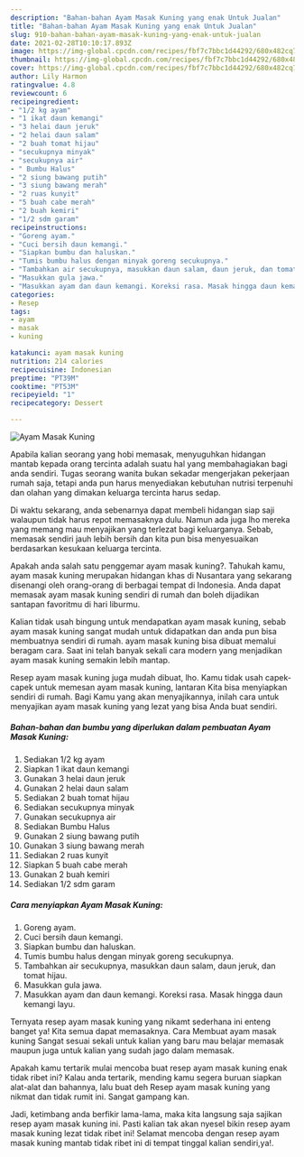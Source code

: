 ```yaml
---
description: "Bahan-bahan Ayam Masak Kuning yang enak Untuk Jualan"
title: "Bahan-bahan Ayam Masak Kuning yang enak Untuk Jualan"
slug: 910-bahan-bahan-ayam-masak-kuning-yang-enak-untuk-jualan
date: 2021-02-28T10:10:17.893Z
image: https://img-global.cpcdn.com/recipes/fbf7c7bbc1d44292/680x482cq70/ayam-masak-kuning-foto-resep-utama.jpg
thumbnail: https://img-global.cpcdn.com/recipes/fbf7c7bbc1d44292/680x482cq70/ayam-masak-kuning-foto-resep-utama.jpg
cover: https://img-global.cpcdn.com/recipes/fbf7c7bbc1d44292/680x482cq70/ayam-masak-kuning-foto-resep-utama.jpg
author: Lily Harmon
ratingvalue: 4.8
reviewcount: 6
recipeingredient:
- "1/2 kg ayam"
- "1 ikat daun kemangi"
- "3 helai daun jeruk"
- "2 helai daun salam"
- "2 buah tomat hijau"
- "secukupnya minyak"
- "secukupnya air"
- " Bumbu Halus"
- "2 siung bawang putih"
- "3 siung bawang merah"
- "2 ruas kunyit"
- "5 buah cabe merah"
- "2 buah kemiri"
- "1/2 sdm garam"
recipeinstructions:
- "Goreng ayam."
- "Cuci bersih daun kemangi."
- "Siapkan bumbu dan haluskan."
- "Tumis bumbu halus dengan minyak goreng secukupnya."
- "Tambahkan air secukupnya, masukkan daun salam, daun jeruk, dan tomat hijau."
- "Masukkan gula jawa."
- "Masukkan ayam dan daun kemangi. Koreksi rasa. Masak hingga daun kemangi layu."
categories:
- Resep
tags:
- ayam
- masak
- kuning

katakunci: ayam masak kuning 
nutrition: 214 calories
recipecuisine: Indonesian
preptime: "PT39M"
cooktime: "PT53M"
recipeyield: "1"
recipecategory: Dessert

---
```



![Ayam Masak Kuning](https://img-global.cpcdn.com/recipes/fbf7c7bbc1d44292/680x482cq70/ayam-masak-kuning-foto-resep-utama.jpg)

Apabila kalian seorang yang hobi memasak, menyuguhkan hidangan mantab kepada orang tercinta adalah suatu hal yang membahagiakan bagi anda sendiri. Tugas seorang  wanita bukan sekadar mengerjakan pekerjaan rumah saja, tetapi anda pun harus menyediakan kebutuhan nutrisi terpenuhi dan olahan yang dimakan keluarga tercinta harus sedap.

Di waktu  sekarang, anda sebenarnya dapat membeli hidangan siap saji walaupun tidak harus repot memasaknya dulu. Namun ada juga lho mereka yang memang mau menyajikan yang terlezat bagi keluarganya. Sebab, memasak sendiri jauh lebih bersih dan kita pun bisa menyesuaikan berdasarkan kesukaan keluarga tercinta. 



Apakah anda salah satu penggemar ayam masak kuning?. Tahukah kamu, ayam masak kuning merupakan hidangan khas di Nusantara yang sekarang disenangi oleh orang-orang di berbagai tempat di Indonesia. Anda dapat memasak ayam masak kuning sendiri di rumah dan boleh dijadikan santapan favoritmu di hari liburmu.

Kalian tidak usah bingung untuk mendapatkan ayam masak kuning, sebab ayam masak kuning sangat mudah untuk didapatkan dan anda pun bisa membuatnya sendiri di rumah. ayam masak kuning bisa dibuat memalui beragam cara. Saat ini telah banyak sekali cara modern yang menjadikan ayam masak kuning semakin lebih mantap.

Resep ayam masak kuning juga mudah dibuat, lho. Kamu tidak usah capek-capek untuk memesan ayam masak kuning, lantaran Kita bisa menyiapkan sendiri di rumah. Bagi Kamu yang akan menyajikannya, inilah cara untuk menyajikan ayam masak kuning yang lezat yang bisa Anda buat sendiri.

<!--inarticleads1-->

##### Bahan-bahan dan bumbu yang diperlukan dalam pembuatan Ayam Masak Kuning:

1. Sediakan 1/2 kg ayam
1. Siapkan 1 ikat daun kemangi
1. Gunakan 3 helai daun jeruk
1. Gunakan 2 helai daun salam
1. Sediakan 2 buah tomat hijau
1. Sediakan secukupnya minyak
1. Gunakan secukupnya air
1. Sediakan  Bumbu Halus
1. Gunakan 2 siung bawang putih
1. Gunakan 3 siung bawang merah
1. Sediakan 2 ruas kunyit
1. Siapkan 5 buah cabe merah
1. Gunakan 2 buah kemiri
1. Sediakan 1/2 sdm garam




<!--inarticleads2-->

##### Cara menyiapkan Ayam Masak Kuning:

1. Goreng ayam.
1. Cuci bersih daun kemangi.
1. Siapkan bumbu dan haluskan.
1. Tumis bumbu halus dengan minyak goreng secukupnya.
1. Tambahkan air secukupnya, masukkan daun salam, daun jeruk, dan tomat hijau.
1. Masukkan gula jawa.
1. Masukkan ayam dan daun kemangi. Koreksi rasa. Masak hingga daun kemangi layu.




Ternyata resep ayam masak kuning yang nikamt sederhana ini enteng banget ya! Kita semua dapat memasaknya. Cara Membuat ayam masak kuning Sangat sesuai sekali untuk kalian yang baru mau belajar memasak maupun juga untuk kalian yang sudah jago dalam memasak.

Apakah kamu tertarik mulai mencoba buat resep ayam masak kuning enak tidak ribet ini? Kalau anda tertarik, mending kamu segera buruan siapkan alat-alat dan bahannya, lalu buat deh Resep ayam masak kuning yang nikmat dan tidak rumit ini. Sangat gampang kan. 

Jadi, ketimbang anda berfikir lama-lama, maka kita langsung saja sajikan resep ayam masak kuning ini. Pasti kalian tak akan nyesel bikin resep ayam masak kuning lezat tidak ribet ini! Selamat mencoba dengan resep ayam masak kuning mantab tidak ribet ini di tempat tinggal kalian sendiri,ya!.

